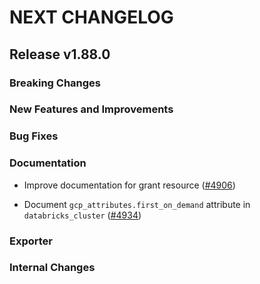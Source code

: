# NEXT CHANGELOG

## Release v1.88.0

### Breaking Changes

### New Features and Improvements

### Bug Fixes

### Documentation
* Improve documentation for grant resource ([#4906](https://github.com/databricks/terraform-provider-databricks/pull/4935))

* Document `gcp_attributes.first_on_demand` attribute in `databricks_cluster` ([#4934](https://github.com/databricks/terraform-provider-databricks/pull/4934))

### Exporter

### Internal Changes
